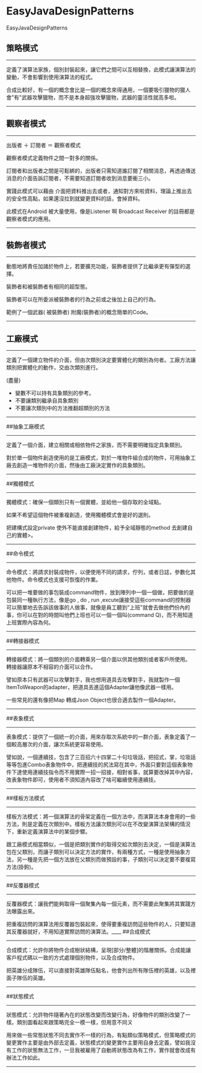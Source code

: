 # EasyJavaDesignPatterns
EasyJavaDesignPatterns

## 策略模式

____
定義了演算法家族，個別封裝起來，讓它們之間可以互相替換，此模式讓演算法的變動，不會影響到使用演算法的程式。

合成比較好，有一個的概念會比是一個的概念來得通用，一個要吸引獵物的獵人會”有"武器攻擊獵物，而不是本身超強攻擊獵物，武器的靈活性就高多啦。

____
## 觀察者模式
____

出版者 ＋ 訂閱者  ＝ 觀察者模式

觀察者模式定義物件之間一對多的關係。

訂閱者和出版者之間是可鬆綁的，出版者只需知道誰訂閱了相關消息，再透過傳送消息的介面告訴訂閱者，不需要知道訂閱者收到消息要衝三小。

實踐此模式可以藉由 介面把資料推出去或者，通知對方來啦資料，理論上推出去的安全性高點，如果還沒拉到就變更資料的話，會掉資料。

此模式在Android 被大量使用，像是Listener 啊 Broadcast Receiver 的註冊都是  觀察者模式的應用。
____
## 裝飾者模式
____
動態地將責任加諸於物件上，若要擴充功能，裝飾者提供了比繼承更有彈型的選擇。

裝飾者和被裝飾者有相同的超型態。

裝飾者可以在所委派被裝飾者的行為之前或之後加上自己的行為。

範例了一個武器( 被裝飾者) 附魔(裝飾者)的概念簡單的Code。
____
## 工廠模式
____
定義了一個建立物件的介面，但由次類別決定要實體化的類別為何者。工廠方法讓類別把實體化的動作，交由次類別進行。

(盡量)

* 變數不可以持有具象類別的參考。
* 不要讓類別繼承自具象類別
* 不要讓次類別中的方法推翻超類別的方法
_____

##抽象工廠模式
____
定義了一個介面，建立相關或相依物件之家族，而不需要明確指定具象類別。

對於單一個物件創造使用的是工廠模式，對於一堆物件組合成的物件，可用抽象工廠去創造一堆物件的介面，然後由工廠決定實作的具象類別。
____
##獨體模式
____
獨體模式：確保一個類別只有一個實體，並給他一個存取的全域點。

如果不希望這個物件被重複創造，使用獨體模式會是好的選則。

把建構式設定private 使外不能直接創建物件，給予全域靜態的method 去創建自己的實體>。
____
##命令模式
____
命令模式：將請求封裝成物件，以便使用不同的請求，佇列，或者日誌，參數化其他物件。命令模式也支援可恢復的作業。

可以把一堆要做的事包裝成command物件，放到陣列中一個一個做，把要做的是包裝同一種執行方法，像是go , do , run ,excute讓接受這些command的控制器可以簡單地去告訴該做事的人做事，就像是員工聽到”上班"就會去做他們份內的事，你可以在對的時間叫他們上班也可以一個一個叫(command Q)，而不用知道上班實際內容為何。
____
##轉接器模式
____
轉接器模式：將一個類別的介面轉乘另一個介面以供其他類別或者客戶所使用。
轉接器讓原本不相容的介面可以合作。

譬如原本只有武器可以攻擊對手，我也想用道具去攻擊對手，我就製作一個ItemToWeapon的adapter，把道具丟進這個Adapter讓他像武器一樣用。

一些常見的還有像把Map 轉成Json Object也很合適去製作一個Adapter。
____
##表象模式
____
表象模式：提供了一個統一的介面，用來存取次系統中的一群介面，表象定義了一個較高層次的介面，讓次系統更容易使用。

譬如說，一個連續技，包含了三百招六十四掌二十句垃圾話，把招式，掌，垃圾話等等包進Combo表象物件中，把連續技的尻法寫在其中，外面只要對這個表象物件下達使用連續技指令而不用實際一招一招接，相對省事，就算要改掉其中內容，改表象物件即可，使用者不須知道內容改了啥可繼續使用連續技。
____
##樣板方法模式
____
樣板方法模式：將一個演算法的骨架定義在一個方法中，而演算法本身會用的一些方法，則是定義在次類別中。樣板方法讓次類別可以在不改變演算法架構的情況下，重新定義演算法中的某個步驟。

跟工廠模式相當類似，一個是把類別實作的取得交給次類別去決定，一個是演算法包在父類別，而讓子類別可以決定方法的實作，有兩種方式，一種是使用抽象方法，另一種是先把一個方法放在父類別而做預設的事，子類別可以決定要不要複寫方法(掛鉤)。
____
##反覆器模式
____
反覆器模式：讓我們能夠取得一個聚集內每一個元素，而不需要此聚集將其實踐方法曝露出來。

把重複訪問的演算法用反覆器包裝起來，使得要重複訪問這些物件的人，只要知道其反覆器就好，不用知道實際訪問的演算法。____
##合成模式
____
合成模式：允許你將物件合成樹狀結構，呈現[部分/整體]的階層關係。合成能讓客戶程式碼以一致的方式處理個別物件，以及合成物件。

把英雄分成隊伍，可以直接對英雄隊伍點名，他會列出所有隊伍裡的英雄，以及裡面子隊伍的英雄。
____
##狀態模式
____
狀態模式：允許物件隨著內在的狀態改變而改變行為，好像物件的類別改變了一樣。類別圖看起來跟策略完全一模一樣，但用意不同ㄡ

用來做一些常態狀態不同去實作不一樣的行為，有點類似策略模式，但策略模式的變更實作主要是由外部去定義，狀態模式的變更實作主要用自身去定義，譬如我沒有工作的狀態無法工作，一旦我被雇用了自動將狀態改為有工作，實作就會改成有辦法工作如此。
____